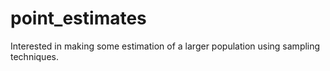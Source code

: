 # point_estimates
Interested in making some estimation of a larger population using sampling techniques. 
